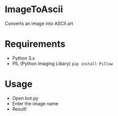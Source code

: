 # ImageToAscii
Converts an image into ASCII art

# Requirements
- Python 3.x
- PIL (Python Imaging Libary) `pip install Pillow`

# Usage
- Open bot.py
- Enter the image name
- Result!

